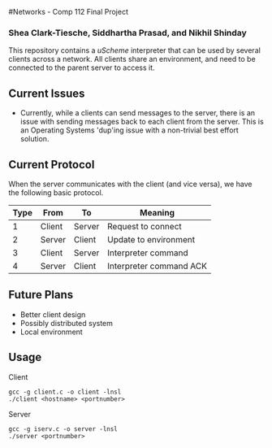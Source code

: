 #Networks - Comp 112 Final Project
### Shea Clark-Tiesche, Siddhartha Prasad, and Nikhil Shinday

This repository contains a *uScheme* interpreter that can be used by several
clients across a network. All clients share an environment, and need to be
connected to the parent server to access it.


## Current Issues

- Currently, while a clients can send messages to the server, there is an
issue with sending messages back to each client from the server. This is an
Operating Systems 'dup'ing issue with a non-trivial best effort solution.

## Current Protocol

When the server communicates with the client (and vice versa), we have the
following basic protocol.

Type   | From  | To   | Meaning|
------ |-------|------|--------
1      |Client |Server|Request to connect|
2      |Server |Client|Update to environment|
3      |Client |Server|Interpreter command|
4      |Server |Client|Interpreter command ACK |

## Future Plans

- Better client design
- Possibly distributed system
- Local environment

## Usage

Client

    gcc -g client.c -o client -lnsl
    ./client <hostname> <portnumber>

Server

    gcc -g iserv.c -o server -lnsl
    ./server <portnumber>







